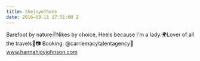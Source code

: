 ```yaml
---
title: thejoyofhans
date: 2016-08-11 17:51:00 Z
---
```


Barefoot by nature✌️Nikes by choice, Heels because I'm a lady.🌍Lover of all the travels🔹📷 Booking: @carriemacytalentagency🔹 www.hannahjoyjohnson.com